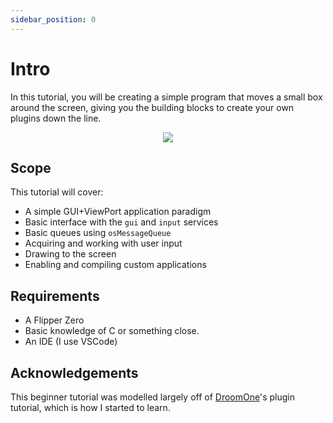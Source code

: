 ```yaml
---
sidebar_position: 0
---
```


# Intro

<subtitle>In this tutorial, you will be creating a simple program that moves a small box around the screen, giving you the building blocks to create your own plugins down the line.</subtitle>


<p align="center">
<img src="/img/first_plugin_ex.gif"></img>

</p>

## Scope

This tutorial will cover:
- A simple GUI+ViewPort application paradigm
- Basic interface with the `gui` and `input` services
- Basic queues using `osMessageQueue`
- Acquiring and working with user input
- Drawing to the screen
- Enabling and compiling custom applications

## Requirements

- A Flipper Zero
- Basic knowledge of C or something close.
- An IDE (I use VSCode)
## Acknowledgements

This beginner tutorial was modelled largely off of [DroomOne](https://www.github.com/DroomOne)'s plugin tutorial, which is how I started to learn. 

